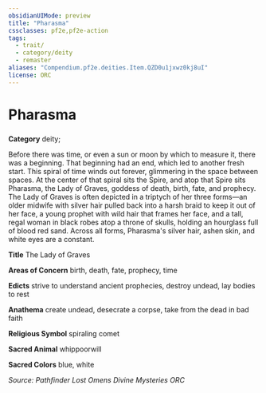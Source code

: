 ```yaml
---
obsidianUIMode: preview
title: "Pharasma"
cssclasses: pf2e,pf2e-action
tags:
  - trait/
  - category/deity
  - remaster
aliases: "Compendium.pf2e.deities.Item.QZD0u1jxwz0kj8uI"
license: ORC
---
```

# Pharasma

### 

**Category** deity; 




Before there was time, or even a sun or moon by which to measure it, there was a beginning. That beginning had an end, which led to another fresh start. This spiral of time winds out forever, glimmering in the space between spaces. At the center of that spiral sits the Spire, and atop that Spire sits Pharasma, the Lady of Graves, goddess of death, birth, fate, and prophecy. The Lady of Graves is often depicted in a triptych of her three forms—an older midwife with silver hair pulled back into a harsh braid to keep it out of her face, a young prophet with wild hair that frames her face, and a tall, regal woman in black robes atop a throne of skulls, holding an hourglass full of blood red sand. Across all forms, Pharasma's silver hair, ashen skin, and white eyes are a constant.

**Title** The Lady of Graves

**Areas of Concern** birth, death, fate, prophecy, time

**Edicts** strive to understand ancient prophecies, destroy undead, lay bodies to rest

**Anathema** create undead, desecrate a corpse, take from the dead in bad faith

**Religious Symbol** spiraling comet

**Sacred Animal** whippoorwill

**Sacred Colors** blue, white

*Source: Pathfinder Lost Omens Divine Mysteries*
*ORC*